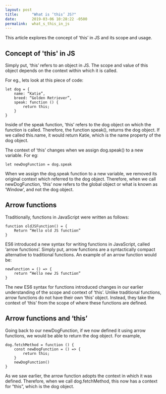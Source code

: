 ```yaml
---
layout: post
title:      "What is ‘this’ JS?"
date:       2019-03-06 10:28:22 -0500
permalink:  what_s_this_in_js
---
```




This article explores the concept of ‘this’ in JS and its scope and usage. 


## Concept of 'this' in JS  

Simply put, ‘this’ refers to an object in JS. The scope and value of this object depends on the context within which it is called. 

For eg., lets look at this piece of code:

```
let dog = {
	name: “Katie”,
	breed: “Golden Retriever”,
	speak: function () {
		return this;
	}
}
```
 
Inside of the speak function, ‘this’ refers to the dog object on which the function is called. Therefore, the function speak(), returns the dog object. If we called this.name, it would return Katie, which is the name property of the dog object.  

The context of ‘this’ changes when we assign dog.speak() to a new variable. For eg:

`let newDogFunction = dog.speak`

When we assign the dog.speak function to a new variable, we removed its original context which referred to the dog object. Therefore, when we call newDogFunction, ‘this’ now refers to the global object or what is known as ‘Window’, and not the dog object. 

## Arrow functions

Traditionally, functions in JavaScript were written as follows:

```
function oldJSFunction() = {
	Return “Hello old JS function”
}
```

ES6 introduced a new syntax for writing functions in JavaScript, called ‘arrow functions’. Simply put, arrow functions are a syntactically compact alternative to traditional functions. An example of an arrow function would be:

```
newFunction = () => {
	return “Hello new JS function”
}
```

The new ES6 syntax for functions introduced changes in our earlier understanding of the scope and context of ‘this’. Unlike traditional functions, arrow functions do not have their own ‘this’ object. Instead, they take the context of ‘this’ from the scope of where these functions are defined.

## Arrow functions and ‘this’

Going back to our newDogFunction, if we now defined it using arrow functions, we would be able to return the dog object. For example,

```
dog.fetchMethod = function () {
	const newDogFunction = () => {
		return this;
	}
	newDogFunction()
}
```

As we saw earlier, the arrow function adopts the context in which it was defined. Therefore, when we call dog.fetchMethod, this now has a context for “this”, which is the dog object.





